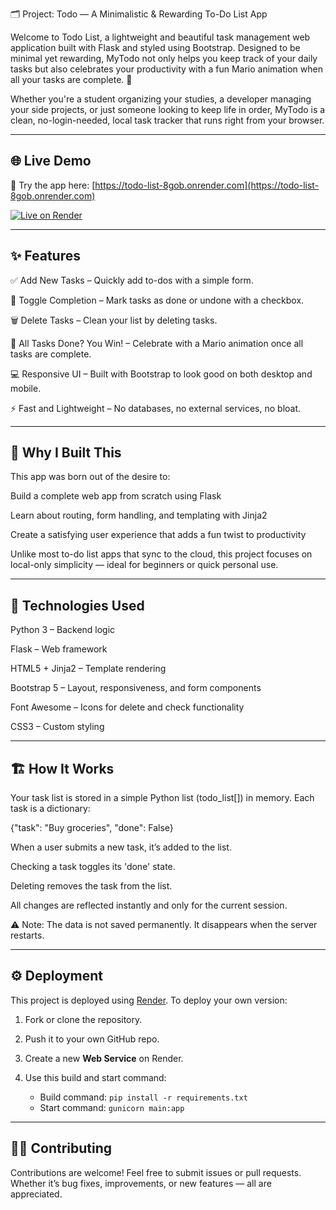 🗂️ Project: Todo — A Minimalistic & Rewarding To-Do List App

Welcome to Todo List, a lightweight and beautiful task management web application built with Flask and styled using Bootstrap. Designed to be minimal yet rewarding, MyTodo not only helps you keep track of your daily tasks but also celebrates your productivity with a fun Mario animation when all your tasks are complete. 🎉

Whether you're a student organizing your studies, a developer managing your side projects, or just someone looking to keep life in order, MyTodo is a clean, no-login-needed, local task tracker that runs right from your browser.

---

## 🌐 Live Demo

🚀 Try the app here: [https://todo-list-8gob.onrender.com](https://todo-list-8gob.onrender.com)

[![Live on Render](https://img.shields.io/badge/Live-Demo-green?style=flat&logo=render)](https://todo-list-8gob.onrender.com)


---

## ✨ Features

✅ Add New Tasks – Quickly add to-dos with a simple form.

🔁 Toggle Completion – Mark tasks as done or undone with a checkbox.

🗑️ Delete Tasks – Clean your list by deleting tasks.

🎉 All Tasks Done? You Win! – Celebrate with a Mario animation once all tasks are complete.

💻 Responsive UI – Built with Bootstrap to look good on both desktop and mobile.

⚡ Fast and Lightweight – No databases, no external services, no bloat.

---

## 🚀 Why I Built This

This app was born out of the desire to:

Build a complete web app from scratch using Flask

Learn about routing, form handling, and templating with Jinja2

Create a satisfying user experience that adds a fun twist to productivity

Unlike most to-do list apps that sync to the cloud, this project focuses on local-only simplicity — ideal for beginners or quick personal use.

---

## 🔧 Technologies Used

Python 3 – Backend logic

Flask – Web framework

HTML5 + Jinja2 – Template rendering

Bootstrap 5 – Layout, responsiveness, and form components

Font Awesome – Icons for delete and check functionality

CSS3 – Custom styling

---

## 🏗️ How It Works

Your task list is stored in a simple Python list (todo_list[]) in memory. Each task is a dictionary:

{"task": "Buy groceries", "done": False}


When a user submits a new task, it’s added to the list.

Checking a task toggles its 'done' state.

Deleting removes the task from the list.

All changes are reflected instantly and only for the current session.

⚠️ Note: The data is not saved permanently. It disappears when the server restarts.

---

## ⚙️ Deployment

This project is deployed using [Render](https://render.com). To deploy your own version:

1. Fork or clone the repository.
2. Push it to your own GitHub repo.
3. Create a new **Web Service** on Render.
4. Use this build and start command:

   - Build command: `pip install -r requirements.txt`
   - Start command: `gunicorn main:app`

---

## 🙋‍♀️ Contributing

Contributions are welcome! Feel free to submit issues or pull requests. Whether it’s bug fixes, improvements, or new features — all are appreciated.
